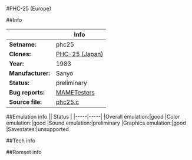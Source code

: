 #PHC-25 (Europe)

##Info

||Info|
|-----|-----|
|**Setname:**|phc25
|**Clones:**|[PHC-25 (Japan)](phc25j.md)
|**Year:**|1983
|**Manufacturer:**|Sanyo
|**Status:**|preliminary
|**Bug reports:**|[MAMETesters](http://mametesters.org/view_all_set.php?type=1&temporary=y&search=phc25.c)
|**Source file:**|[phc25.c](https://github.com/mamedev/mame/blob/master/src/mess/drivers/phc25.c)

##Emulation info
|| Status |
|-----|-----|
|Overall emulation:|good
|Color emulation:|good
|Sound emulation:|preliminary
|Graphics emulation:|good
|Savestates:|unsupported

##Tech info

##Romset info

<!--- START OF EDITED COMMENT DO NOT TOUCH TEXT ABOVE-->

